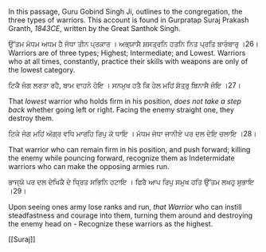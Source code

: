 In this passage, Guru Gobind Singh Ji, outlines to the congregation, the three types of warriors. This account is found in Gurpratap Suraj Prakash Granth, *1843CE*, written by the Great Santhok Singh.

ਉੱਤਮ ਮੱਧਮ ਅਧਮ ਹੈ ਜੋਧਾ ਤੀਨ ਪ੍ਰਕਾਰ । ਅਭ੍ਯਾਸੈ ਸ਼ਸਤ੍ਰਨਿ ਹਤਨਿ ਨਿਤ ਪ੍ਰਤਿ ਬਾਰੰਬਾਰੁ ।26।  
Warriors are of three types; Highest; Intermediate; and Lowest. Warriors who at all times, constantly, practice their skills with weapons are only of the lowest category.

ਟਿਕੈ ਜੰਗ ਲਰਤਾ ਰਹੈ, ਬਾਮ ਦਾਹਨੇ ਹੋਇ । ਸਨਮੁਖ ਹਤੈ ਕਿ ਹੇਲ ਮਹਿਂ ਸ਼ੱਤ੍ਰੁ ਬਿਨਾਸੈ ਜੋਇ ।27।

That *lowest* warrior who holds firm in his position, *does not take a step back* whether going left or right. Facing the enemy straight one, they destroy them.

ਟਿਕੇ ਜੰਗ ਮਹਿਂ ਅੱਗ੍ਰ ਵਧਿ ਮਾਰਹਿ ਰਿਪੁ ਕੋ ਧਾਇ । ਮੱਧਮ ਜੋਧਾ ਜਾਨੀਏ ਪਰ ਦਲ ਦੇਇ ਚਲਾਇ ।28।

That warrior who can remain firm in his position, and push forward; killing the enemy while pouncing forward, recognize them as Indetermidate warriors who can make the opposing armies run.

ਭਾਜ੍ਯੋ ਪਰ ਦਲ ਦੇਖਿਕੈ ਦੇ ਧ੍ਰਿਤ ਸਭਿਨਿ ਹਟਾਇ । ਫਿਰੈ ਆਪ ਰਿਪੁ ਸਮੁਖ ਹਤਿ ਉੱਤਮ ਲਖਹੁ ਸੁਭਾਇ ।29।

Upon seeing ones army lose ranks and run, *that Warrior* who can instill steadfastness and courage into them, turning them around and destroying the enemy head on - Recognize these warriors as the highest.

[[Suraj]]

